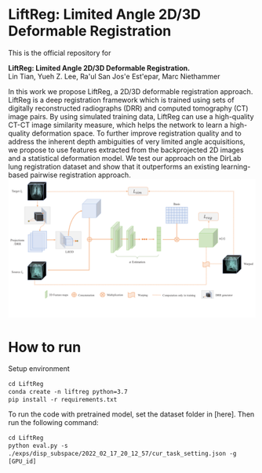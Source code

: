 # LiftReg: Limited Angle 2D/3D Deformable Registration

This is the official repository for

**LiftReg: Limited Angle 2D/3D Deformable Registration.** \
Lin Tian, Yueh Z. Lee, Ra\'ul San Jos\'e Est\'epar, Marc Niethammer
<!-- [Paper](https://drive.google.com/file/d/1-gORB0x9qa8hDpnpLSISXGmb9I6j9SG9/edit) -->

In this work we propose LiftReg, a 2D/3D deformable registration approach. LiftReg is a deep registration framework 
which is trained using sets of digitally reconstructed radiographs (DRR) and computed tomography (CT) image pairs. By using simulated training data, LiftReg can use a high-quality CT-CT image similarity measure, which helps the network to learn a high-quality deformation space. To further improve registration quality and to address the inherent depth ambiguities of very limited angle acquisitions, we propose to use features extracted from the backprojected 2D images and a statistical deformation model. We test our approach on the DirLab lung registration dataset and show that it outperforms an existing learning-based pairwise registration approach. 
![Model Structure](/readme_materials/NetworkDiagram.png)




# How to run
Setup environment
```
cd LiftReg
conda create -n liftreg python=3.7
pip install -r requirements.txt
```
To run the code with pretrained model, set the dataset folder in [here]. Then run the following command:
```
cd LiftReg
python eval.py -s ./exps/disp_subspace/2022_02_17_20_12_57/cur_task_setting.json -g [GPU_id]
```
